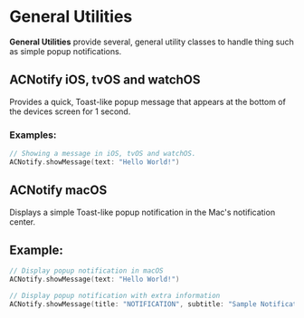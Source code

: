 # General Utilities

**General Utilities** provide several, general utility classes to handle thing such as simple popup notifications.

<a name="ACNotify"></a>
## ACNotify iOS, tvOS and watchOS

Provides a quick, Toast-like popup message that appears at the bottom of the devices screen for 1 second.

### Examples:

```swift
// Showing a message in iOS, tvOS and watchOS.
ACNotify.showMessage(text: "Hello World!")
```

## ACNotify macOS

Displays a simple Toast-like popup notification in the Mac's notification center.
     
## Example:
```swift
// Display popup notification in macOS
ACNotify.showMessage(text: "Hello World!")

// Display popup notification with extra information
ACNotify.showMessage(title: "NOTIFICATION", subtitle: "Sample Notification", text: "Hello World!")
```